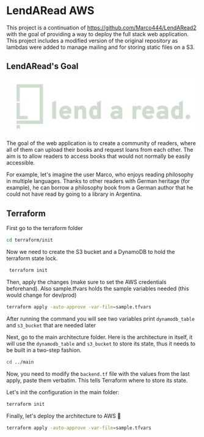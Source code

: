 # LendARead AWS

This project is a continuation of https://github.com/Marco444/LendARead2 with the goal of providing a way to deploy the full stack web application. This project includes a modified version of the original repository as lambdas were added to manage mailing and for storing static files on a S3.

## LendARead's Goal
![Lend a read logo](LendARead2/frontend/public/static/logo-claro.png)

The goal of the web application is to create a community of readers, where all of them can upload their books and request loans from each other. The aim is to allow readers to access books that would not normally be easily accessible.

For example, let's imagine the user Marco, who enjoys reading philosophy in multiple languages. Thanks to other readers with German heritage (for example), he can borrow a philosophy book from a German author that he could not have read by going to a library in Argentina.

## Terraform

First go to the terraform folder
```bash
cd terraform/init
```

Now we need to create the S3 bucket and a DynamoDB to hold the terraform state lock. 

```bash
 terraform init
```

Then, apply the changes (make sure to set the AWS credentials beforehand). Also sample.tfvars holds the sample variables needed (this would change for dev/prod)

```bash
terraform apply -auto-approve -var-file=sample.tfvars
```

After running the command you will see two variables print `dynamodb_table` and `s3_bucket` that are needed later


Next, go to the main architecture folder. Here is the architecture in itself, it will use the `dynamodb_table` and `s3_bucket` to store its state, thus it needs to be built in a two-step fashion.

```bash
cd ../main
```

Now, you need to modify the `backend.tf` file with the values from the last apply, paste them verbatim. This tells Terraform where to store its state.

Let's init the configuration in the main folder:

```bash
terraform init
```

Finally, let's deploy the architecture to AWS 🚀

```bash
terraform apply -auto-approve -var-file=sample.tfvars
```
